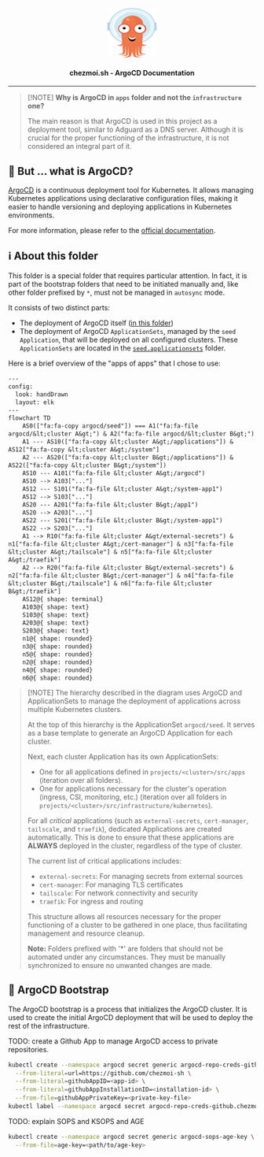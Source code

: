 <!-- markdownlint-disable MD033 -->

<div align="center">
  <img src="../../../../../docs/assets/icons/apps/argo-cd.svg" alt="ArgoCD" width="100" height="100">
</div>

<h4 align="center">chezmoi.sh - ArgoCD Documentation</h4>

***

> \[!NOTE]
> **Why is ArgoCD in `apps` folder and not the `infrastructure` one?**
>
> The main reason is that ArgoCD is used in this project as a deployment tool, similar to Adguard as a DNS server. Although it is crucial for the proper functioning of the infrastructure, it is not considered an integral part of it.

## 🐙 But ... what is ArgoCD?

[ArgoCD](https://argo-cd.readthedocs.io/en/stable/) is a continuous deployment tool for Kubernetes. It allows managing Kubernetes applications using declarative configuration files, making it easier to handle versioning and deploying applications in Kubernetes environments.

For more information, please refer to the [official documentation](https://argo-cd.readthedocs.io/en/stable/).

## ℹ️ About this folder

This folder is a special folder that requires particular attention. In fact, it is part of the bootstrap folders that need to be initiated manually and, like other folder prefixed by `*`, must not be managed in `autosync` mode.

It consists of two distinct parts:

* The deployment of ArgoCD itself ([in this folder](.))
* The deployment of ArgoCD `ApplicationSets`, managed by the `seed` `Application`, that will be deployed on all configured clusters. These `ApplicationSets` are located in the [`seed.applicationsets`](seed.apps) folder.

Here is a brief overview of the "apps of apps" that I chose to use:

```mermaid
---
config:
  look: handDrawn
  layout: elk
---
flowchart TD
    AS0(["fa:fa-copy argocd/seed"]) === A1("fa:fa-file argocd/&lt;cluster A&gt;") & A2("fa:fa-file argocd/&lt;cluster B&gt;")
    A1 --- AS10(["fa:fa-copy &lt;cluster A&gt;/applications"]) & AS12["fa:fa-copy &lt;cluster A&gt;/system"]
    A2 --- AS20(["fa:fa-copy &lt;cluster B&gt;/applications"]) & AS22(["fa:fa-copy &lt;cluster B&gt;/system"])
    AS10 --- A101("fa:fa-file &lt;cluster A&gt;/argocd")
    AS10 --> A103["..."]
    AS12 --- S101("fa:fa-file &lt;cluster A&gt;/system-app1")
    AS12 --> S103["..."]
    AS20 --- A201("fa:fa-file &lt;cluster B&gt;/app1")
    AS20 --> A203["..."]
    AS22 --- S201("fa:fa-file &lt;cluster B&gt;/system-app1")
    AS22 --> S203["..."]
    A1 --> R10("fa:fa-file &lt;cluster A&gt/external-secrets") & n1["fa:fa-file &lt;cluster A&gt;/cert-manager"] & n3["fa:fa-file &lt;cluster A&gt;/tailscale"] & n5["fa:fa-file &lt;cluster A&gt;/traefik"]
    A2 --> R20("fa:fa-file &lt;cluster B&gt/external-secrets") & n2["fa:fa-file &lt;cluster B&gt;/cert-manager"] & n4["fa:fa-file &lt;cluster B&gt;/tailscale"] & n6["fa:fa-file &lt;cluster B&gt;/traefik"]
    AS12@{ shape: terminal}
    A103@{ shape: text}
    S103@{ shape: text}
    A203@{ shape: text}
    S203@{ shape: text}
    n1@{ shape: rounded}
    n3@{ shape: rounded}
    n5@{ shape: rounded}
    n2@{ shape: rounded}
    n4@{ shape: rounded}
    n6@{ shape: rounded}
```

> \[!NOTE]
> The hierarchy described in the diagram uses ArgoCD and ApplicationSets to manage the deployment of applications across multiple Kubernetes clusters.
>
> At the top of this hierarchy is the ApplicationSet `argocd/seed`. It serves as a base template to generate an ArgoCD Application for each cluster.
>
> Next, each cluster Application has its own ApplicationSets:
>
> * One for all applications defined in `projects/<cluster>/src/apps` (iteration over all folders).
> * One for applications necessary for the cluster's operation (ingress, CSI, monitoring, etc.) (iteration over all folders in `projects/<cluster>/src/infrastructure/kubernetes`).
>
> For all *critical* applications (such as `external-secrets`, `cert-manager`, `tailscale`, and `traefik`), dedicated Applications are created automatically. This is done to ensure that
> these applications are **ALWAYS** deployed in the cluster, regardless of the type of cluster.
>
> The current list of critical applications includes:
>
> * `external-secrets`: For managing secrets from external sources
> * `cert-manager`: For managing TLS certificates
> * `tailscale`: For network connectivity and security
> * `traefik`: For ingress and routing
>
> This structure allows all resources necessary for the proper functioning of a cluster to be gathered in one place, thus facilitating management and resource cleanup.
>
> **Note:** Folders prefixed with '\*' are folders that should not be automated under any circumstances. They must be manually synchronized to ensure no unwanted changes are made.

## 🚀 ArgoCD Bootstrap

The ArgoCD bootstrap is a process that initializes the ArgoCD cluster. It is used to create the initial ArgoCD deployment that will be used to deploy the rest of the infrastructure.

TODO: create a Github App to manage ArgoCD access to private repositories.

```bash
kubectl create --namespace argocd secret generic argocd-repo-creds-github.chezmoi-sh \
  --from-literal=url=https://github.com/chezmoi-sh \
  --from-literal=githubAppID=<app-id> \
  --from-literal=githubAppInstallationID=<installation-id> \
  --from-file=githubAppPrivateKey=<private-key-file>
kubectl label --namespace argocd secret argocd-repo-creds-github.chezmoi-sh argocd.argoproj.io/secret-type=repo-creds
```

TODO: explain SOPS and KSOPS and AGE

```bash
kubectl create --namespace argocd secret generic argocd-sops-age-key \
  --from-file=age-key=<path/to/age-key>
```
